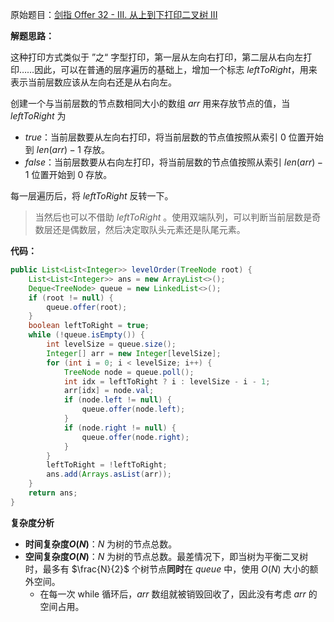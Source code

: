 原始题目：[剑指 Offer 32 - III. 从上到下打印二叉树 III](https://leetcode-cn.com/problems/cong-shang-dao-xia-da-yin-er-cha-shu-iii-lcof/)

**解题思路：**

这种打印方式类似于 ”之“ 字型打印，第一层从左向右打印，第二层从右向左打印……因此，可以在普通的层序遍历的基础上，增加一个标志 $leftToRight$，用来表示当前层数应该从左向右还是从右向左。

创建一个与当前层数的节点数相同大小的数组 $arr$ 用来存放节点的值，当 $leftToRight$ 为

- $true$：当前层数要从左向右打印，将当前层数的节点值按照从索引 $0$ 位置开始到 $len(arr)-1$ 存放。
- $false$：当前层数要从右向左打印，将当前层数的节点值按照从索引 $len(arr)-1$ 位置开始到 $0$ 存放。

每一层遍历后，将 $leftToRight$ 反转一下。

> 当然后也可以不借助 $leftToRight$ 。使用双端队列，可以判断当前层数是奇数层还是偶数层，然后决定取队头元素还是队尾元素。

**代码：**

```java
public List<List<Integer>> levelOrder(TreeNode root) {
    List<List<Integer>> ans = new ArrayList<>();
    Deque<TreeNode> queue = new LinkedList<>();
    if (root != null) {
        queue.offer(root);
    }
    boolean leftToRight = true;
    while (!queue.isEmpty()) {
        int levelSize = queue.size();
        Integer[] arr = new Integer[levelSize];
        for (int i = 0; i < levelSize; i++) {
            TreeNode node = queue.poll();
            int idx = leftToRight ? i : levelSize - i - 1;
            arr[idx] = node.val;
            if (node.left != null) {
                queue.offer(node.left);
            }
            if (node.right != null) {
                queue.offer(node.right);
            }
        }
        leftToRight = !leftToRight;
        ans.add(Arrays.asList(arr));
    }
    return ans;
}
```

**复杂度分析**

- **时间复杂度$O(N)$**：$N$ 为树的节点总数。
- **空间复杂度$O(N)$**：$N$ 为树的节点总数。最差情况下，即当树为平衡二叉树时，最多有 $\frac{N}{2}$ 个树节点**同时**在 $queue$ 中，使用 $O(N)$ 大小的额外空间。
  - 在每一次 while 循环后，$arr$ 数组就被销毁回收了，因此没有考虑 $arr$ 的空间占用。